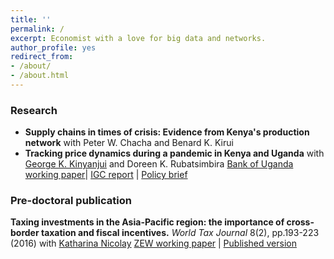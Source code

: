 ```yaml
---
title: ''
permalink: /
excerpt: Economist with a love for big data and networks.
author_profile: yes
redirect_from:
- /about/
- /about.html
---
```



### Research
* **Supply chains in times of crisis: Evidence from Kenya's production network**
with Peter W. Chacha and Benard K. Kirui
* **Tracking price dynamics during a pandemic in Kenya and Uganda**
with [George K. Kinyanjui](https://sites.google.com/view/george-kariuki-kinyanjui/home?authuser=0) and Doreen K. Rubatsimbira [Bank of Uganda working paper](https://www.bou.or.ug/bou/bouwebsite/bouwebsitecontent/research/BoUworkingPapers/research/BouWorkingPapers/2021/Tracking-price-dynamics-during-a-pandemic-in-Kenya-and-Uganda_WP-02-2021.pdf)| [IGC report](https://www.theigc.org/wp-content/uploads/2021/07/Wiedmann-et-al-June-2021-Final-report.pdf) | [Policy brief](https://www.theigc.org/wp-content/uploads/2021/07/Kinyanjui-et-al-June-2021-Policy-brief.pdf) 


### Pre-doctoral publication
**Taxing investments in the Asia-Pacific region: the importance of cross-border taxation and fiscal incentives.**
*World Tax Journal* 8(2), pp.193-223 (2016) 
with [Katharina Nicolay](https://www.zew.de/en/team/kfi) 
[ZEW working paper](https://ftp.zew.de/pub/zew-docs/dp/dp15014.pdf) | [Published version](https://www.ibfd.org/shop/journal/asia-pacificinternational-taxing-investments-asia-pacific-region-importance-cross)


  


